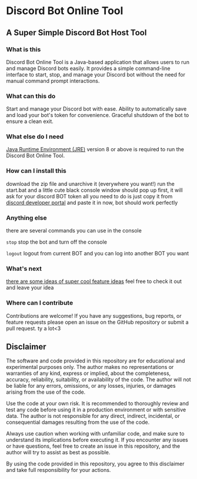 # Discord Bot Online Tool
## A Super Simple Discord Bot Host Tool

### What is this
Discord Bot Online Tool is a Java-based application that allows users to run and manage Discord bots easily.
It provides a simple command-line interface to start, stop, and manage your Discord bot without the need for manual command prompt interactions.


### What can this do
Start and manage your Discord bot with ease.
Ability to automatically save and load your bot's token for convenience.
Graceful shutdown of the bot to ensure a clean exit.


### What else do I need
[Java Runtime Environment (JRE)](https://www.java.com/zh-TW/download/manual.jsp) version 8 or above is required to run the Discord Bot Online Tool.


### How can I install this
download the zip file and unarchive it (everywhere you want!)
run the start.bat 
and a little cute black console window should pop up
first, it will ask for your discord BOT token
all you need to do is just copy it from [discord developer portal](https://discord.com/developers/applications) and paste it in
now, bot should work perfectly


### Anything else
there are several commands you can use in the console

`stop` stop the bot and turn off the console

`logout` logout from current BOT and you can log into another BOT you want

### What's next
[there are some ideas of super cool feature ideas](https://github.com/RTX4O9O/DiscordBotOnlineTool/discussions/9)
feel free to check it out and leave your idea

### Where can I contribute
Contributions are welcome!
If you have any suggestions, bug reports, or feature requests
please open an issue on the GitHub repository or submit a pull request.
ty a lot<3

## Disclaimer

The software and code provided in this repository are for educational and experimental purposes only.
The author makes no representations or warranties of any kind, express or implied, about the completeness, accuracy, reliability, suitability, or availability of the code.
The author will not be liable for any errors, omissions, or any losses, injuries, or damages arising from the use of the code.

Use the code at your own risk.
It is recommended to thoroughly review and test any code before using it in a production environment or with sensitive data.
The author is not responsible for any direct, indirect, incidental, or consequential damages resulting from the use of the code.

Always use caution when working with unfamiliar code, and make sure to understand its implications before executing it.
If you encounter any issues or have questions, feel free to create an issue in this repository, and the author will try to assist as best as possible.

By using the code provided in this repository, you agree to this disclaimer and take full responsibility for your actions.

